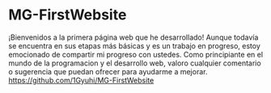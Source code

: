 # MG-FirstWebsite
¡Bienvenidos a la primera página web que he desarrollado! Aunque todavía se encuentra en sus etapas más básicas y es un trabajo en progreso, estoy emocionado de compartir mi progreso con ustedes. Como principiante en el mundo de la programacion y el desarrollo web, valoro cualquier comentario o sugerencia que puedan ofrecer para ayudarme a mejorar.
https://github.com/1Gyuhi/MG-FirstWebsite
